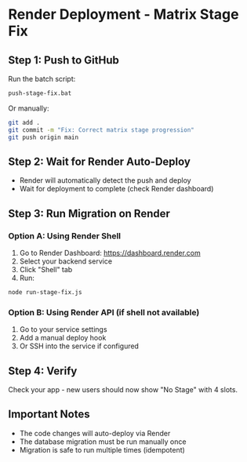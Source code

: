 # Render Deployment - Matrix Stage Fix

## Step 1: Push to GitHub
Run the batch script:
```bash
push-stage-fix.bat
```

Or manually:
```bash
git add .
git commit -m "Fix: Correct matrix stage progression"
git push origin main
```

## Step 2: Wait for Render Auto-Deploy
- Render will automatically detect the push and deploy
- Wait for deployment to complete (check Render dashboard)

## Step 3: Run Migration on Render

### Option A: Using Render Shell
1. Go to Render Dashboard: https://dashboard.render.com
2. Select your backend service
3. Click "Shell" tab
4. Run:
```bash
node run-stage-fix.js
```

### Option B: Using Render API (if shell not available)
1. Go to your service settings
2. Add a manual deploy hook
3. Or SSH into the service if configured

## Step 4: Verify
Check your app - new users should now show "No Stage" with 4 slots.

## Important Notes
- The code changes will auto-deploy via Render
- The database migration must be run manually once
- Migration is safe to run multiple times (idempotent)
